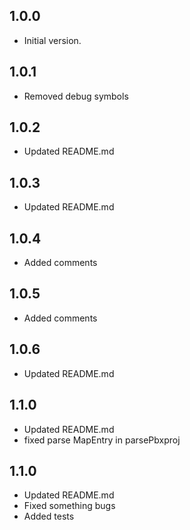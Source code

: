 ## 1.0.0

- Initial version.

## 1.0.1

- Removed debug symbols

## 1.0.2

- Updated README.md
## 1.0.3

- Updated README.md
## 1.0.4

- Added comments
## 1.0.5

- Added comments
## 1.0.6

- Updated README.md

## 1.1.0

- Updated README.md
- fixed parse MapEntry in parsePbxproj

## 1.1.0

- Updated README.md
- Fixed something bugs
- Added tests

